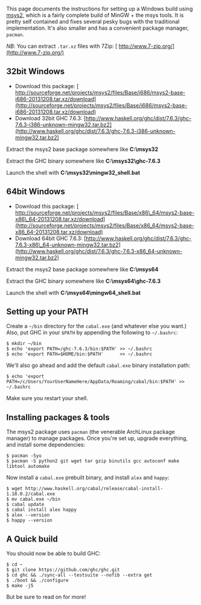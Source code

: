 
This page documents the instructions for setting up a Windows build using [
msys2](http://sourceforge.net/projects/msys2/files/Alpha-versions/), which is a fairly complete build of MinGW + the msys tools. It is pretty self contained and fixes several pesky bugs with the traditional implementation. It's also smaller and has a convenient package manager, `pacman`.



*NB*: You can extract `.tar.xz` files with 7Zip: [
http://www.7-zip.org/](http://www.7-zip.org/)


## 32bit Windows


- Download this package: [
  http://sourceforge.net/projects/msys2/files/Base/i686/msys2-base-i686-20131208.tar.xz/download](http://sourceforge.net/projects/msys2/files/Base/i686/msys2-base-i686-20131208.tar.xz/download)
- Download 32bit GHC 7.6.3: [http://www.haskell.org/ghc/dist/7.6.3/ghc-7.6.3-i386-unknown-mingw32.tar.bz2](http://www.haskell.org/ghc/dist/7.6.3/ghc-7.6.3-i386-unknown-mingw32.tar.bz2)


Extract the msys2 base package somewhere like **C:\\msys32**



Extract the GHC binary somewhere like **C:\\msys32\\ghc-7.6.3**



Launch the shell with **C:\\msys32\\mingw32\_shell.bat**


## 64bit Windows


- Download this package: [
  http://sourceforge.net/projects/msys2/files/Base/x86\_64/msys2-base-x86\_64-20131208.tar.xz/download](http://sourceforge.net/projects/msys2/files/Base/x86_64/msys2-base-x86_64-20131208.tar.xz/download)
- Download 64bit GHC 7.6.3: [http://www.haskell.org/ghc/dist/7.6.3/ghc-7.6.3-x86\_64-unknown-mingw32.tar.bz2](http://www.haskell.org/ghc/dist/7.6.3/ghc-7.6.3-x86_64-unknown-mingw32.tar.bz2)


Extract the msys2 base package somewhere like **C:\\msys64**



Extract the GHC binary somewhere like **C:\\msys64\\ghc-7.6.3**



Launch the shell with **C:\\msys64\\mingw64\_shell.bat**


## Setting up your PATH



Create a `~/bin` directory for the `cabal.exe` (and whatever else you want.) Also, put GHC in your `$PATH` by appending the following to `~/.bashrc`:


```wiki
$ mkdir ~/bin
$ echo 'export PATH=/ghc-7.6.3/bin:$PATH' >> ~/.bashrc
$ echo 'export PATH=$HOME/bin:$PATH'      >> ~/.bashrc
```


We'll also go ahead and add the default `cabal.exe` binary installation path:


```wiki
$ echo 'export PATH=/c/Users/YourUserNameHere/AppData/Roaming/cabal/bin:$PATH' >> ~/.bashrc
```


Make sure you restart your shell.


## Installing packages & tools



The msys2 package uses `pacman` (the venerable ArchLinux package manager) to manage packages. Once you're set up, upgrade everything, and install some dependencies:


```wiki
$ pacman -Syu
$ pacman -S python2 git wget tar gzip binutils gcc autoconf make libtool automake
```


Now install a `cabal.exe` prebuilt binary, and install `alex` and `happy`:


```wiki
$ wget http://www.haskell.org/cabal/release/cabal-install-1.18.0.2/cabal.exe
$ mv cabal.exe ~/bin
$ cabal update
$ cabal install alex happy
$ alex --version
$ happy --version
```

## A Quick build



You should now be able to build GHC:


```wiki
$ cd ~
$ git clone https://github.com/ghc/ghc.git
$ cd ghc && ./sync-all --testsuite --nofib --extra get
$ ./boot && ./configure
$ make -j5
```


But be sure to read on for more!



